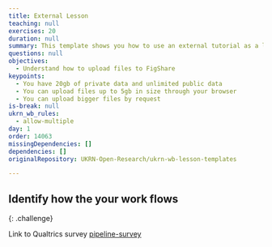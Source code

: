 ```yaml
---
title: External Lesson
teaching: null
exercises: 20
duration: null
summary: This template shows you how to use an external tutorial as a lesson.
questions: null
objectives:
  - Understand how to upload files to FigShare
keypoints:
  - You have 20gb of private data and unlimited public data
  - You can upload files up to 5gb in size through your browser
  - You can upload bigger files by request
is-break: null
ukrn_wb_rules:
  - allow-multiple
day: 1
order: 14063
missingDependencies: []
dependencies: []
originalRepository: UKRN-Open-Research/ukrn-wb-lesson-templates

---
```

## Identify how the your work flows
{: .challenge}

Link to Qualtrics survey
[pipeline-survey](qualtrics-URL)

